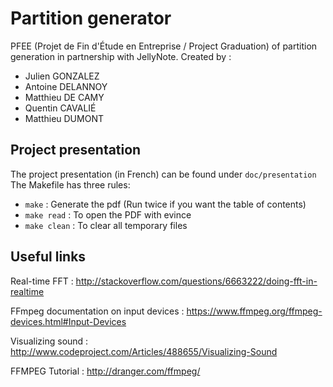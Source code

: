 # Partition generator

PFEE (Projet de Fin d'Étude en Entreprise / Project Graduation) of partition generation in partnership with JellyNote.
Created by :
- Julien GONZALEZ
- Antoine DELANNOY
- Matthieu DE CAMY
- Quentin CAVALIÉ
- Matthieu DUMONT

## Project presentation

The project presentation (in French) can be found under `doc/presentation`
The Makefile has three rules:
- `make` : Generate the pdf (Run twice if you want the table of contents)
- `make read` : To open the PDF with evince
- `make clean` : To clear all temporary files

## Useful links

Real-time FFT :
http://stackoverflow.com/questions/6663222/doing-fft-in-realtime

FFmpeg documentation on input devices : 
https://www.ffmpeg.org/ffmpeg-devices.html#Input-Devices

Visualizing sound :
http://www.codeproject.com/Articles/488655/Visualizing-Sound

FFMPEG Tutorial :
http://dranger.com/ffmpeg/